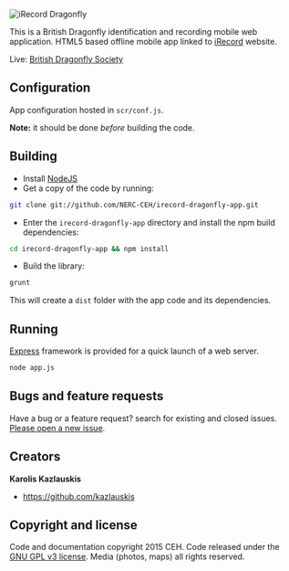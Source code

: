 ![iRecord Dragonfly](https://github.com/NERC-CEH/irecord-dragonfly-app/blob/master/src/images/app_logo.png)

This is a British Dragonfly identification and recording mobile web application. 
HTML5 based offline mobile app linked to [iRecord](http://www.brc.ac.uk/irecord/) website.

Live: [British Dragonfly Society](http://www.british-dragonflies.org.uk/mobile)

## Configuration

App configuration hosted in `scr/conf.js`.

**Note:** it should be done *before* building the code.

## Building

- Install [NodeJS](http://nodejs.org/)
- Get a copy of the code by running:

```bash
git clone git://github.com/NERC-CEH/irecord-dragonfly-app.git
```

- Enter the `irecord-dragonfly-app` directory and install the npm build dependencies:

```bash
cd irecord-dragonfly-app && npm install
```

- Build the library: 

```bash
grunt
```

This will create a `dist` folder with the app code and its dependencies.

## Running

[Express](http://expressjs.com/) framework is provided for a quick launch of a web server.

```bash
node app.js
```

## Bugs and feature requests

Have a bug or a feature request? search for existing and closed issues. [Please open a new issue](https://github.com/NERC-CEH/mobile_dragonfly/issues).


## Creators

**Karolis Kazlauskis**

- <https://github.com/kazlauskis>



## Copyright and license

Code and documentation copyright 2015 CEH. Code released under the [GNU GPL v3 license](LICENSE).
Media (photos, maps) all rights reserved.